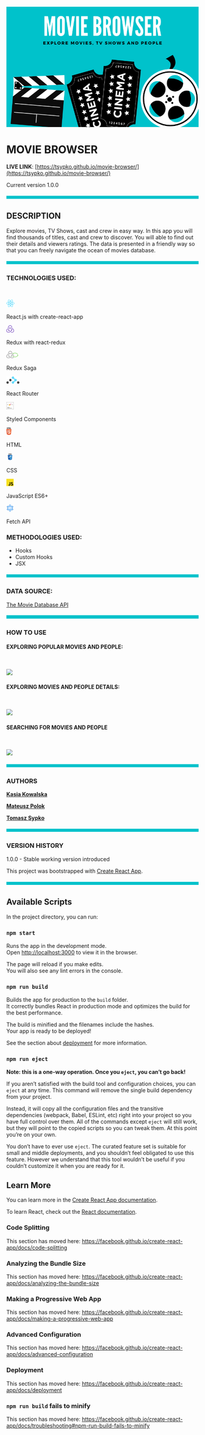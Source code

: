 
![SCE-logo](readme/headImage.png)

# MOVIE BROWSER


**LIVE LINK**: [https://tsypko.github.io/movie-browser/](https://tsypko.github.io/movie-browser/)

Current version 1.0.0 

![Thematic Break](readme/thematicBreak.png)

## DESCRIPTION

Explore movies, TV Shows, cast and crew in easy way. 
In this app you will find thousands of titles, cast and crew to discover. 
You will able to find out their details and viewers ratings. The data is presented in a friendly way so that you can freely navigate the ocean of movies database.


![Thematic Break](readme/thematicBreak.png)

### TECHNOLOGIES USED:
<br>

![React JS Icon](readme/react.png) 

React.js with create-react-app



![Redux Icon](readme/redux.png)

 Redux with react-redux

![Redux Saga Icon](readme/redux-saga.png) 

Redux Saga

![React Router  Icon](readme/react-router.png)

 React Router

![Styled Components Icon](readme/styled-components.png)

 Styled Components

![HTML Icon](readme/html.png)

 HTML

![CSS Icon](readme/css.png)

 CSS

![JavaScript Icon](readme/js.png)

 JavaScript ES6+

![API Icon](readme/api.png)

 Fetch API

### METHODOLOGIES USED:

- Hooks
- Custom Hooks
- JSX

![Thematic Break](readme/thematicBreak.png)
### DATA SOURCE:

[The Movie Database API](https://developers.themoviedb.org/3/getting-started/introduction) 

![Thematic Break](readme/thematicBreak.png)

### HOW TO USE

#### **EXPLORING POPULAR MOVIES AND PEOPLE:**
<br>

![](readme/popularMoviesAndPeople.gif)

#### **EXPLORING MOVIES AND PEOPLE DETAILS:**
<br>

![](readme/movieAndPeopleDetails.gif)

#### **SEARCHING FOR MOVIES AND PEOPLE**
<br>

![](readme/searchingForMoviesAndPeople.gif)

![Thematic Break](readme/thematicBreak.png)

### AUTHORS
[**Kasia Kowalska**](https://github.com/katkowa)

[**Mateusz Polok**](https://github.com/mateusz24polok)

[**Tomasz Sypko**](https://github.com/TSypko)

![Thematic Break](readme/thematicBreak.png)

### VERSION HISTORY

1.0.0 - Stable working version introduced

This project was bootstrapped with [Create React App](https://github.com/facebook/create-react-app).

![Thematic Break](readme/thematicBreak.png)

## Available Scripts

In the project directory, you can run:

### `npm start`

Runs the app in the development mode.<br />
Open [http://localhost:3000](http://localhost:3000) to view it in the browser.

The page will reload if you make edits.<br />
You will also see any lint errors in the console.

### `npm run build`

Builds the app for production to the `build` folder.<br />
It correctly bundles React in production mode and optimizes the build for the best performance.

The build is minified and the filenames include the hashes.<br />
Your app is ready to be deployed!

See the section about [deployment](https://facebook.github.io/create-react-app/docs/deployment) for more information.

### `npm run eject`

**Note: this is a one-way operation. Once you `eject`, you can’t go back!**

If you aren’t satisfied with the build tool and configuration choices, you can `eject` at any time. This command will remove the single build dependency from your project.

Instead, it will copy all the configuration files and the transitive dependencies (webpack, Babel, ESLint, etc) right into your project so you have full control over them. All of the commands except `eject` will still work, but they will point to the copied scripts so you can tweak them. At this point you’re on your own.

You don’t have to ever use `eject`. The curated feature set is suitable for small and middle deployments, and you shouldn’t feel obligated to use this feature. However we understand that this tool wouldn’t be useful if you couldn’t customize it when you are ready for it.

## Learn More

You can learn more in the [Create React App documentation](https://facebook.github.io/create-react-app/docs/getting-started).

To learn React, check out the [React documentation](https://reactjs.org/).

### Code Splitting

This section has moved here: https://facebook.github.io/create-react-app/docs/code-splitting

### Analyzing the Bundle Size

This section has moved here: https://facebook.github.io/create-react-app/docs/analyzing-the-bundle-size

### Making a Progressive Web App

This section has moved here: https://facebook.github.io/create-react-app/docs/making-a-progressive-web-app

### Advanced Configuration

This section has moved here: https://facebook.github.io/create-react-app/docs/advanced-configuration

### Deployment

This section has moved here: https://facebook.github.io/create-react-app/docs/deployment

### `npm run build` fails to minify

This section has moved here: https://facebook.github.io/create-react-app/docs/troubleshooting#npm-run-build-fails-to-minify
